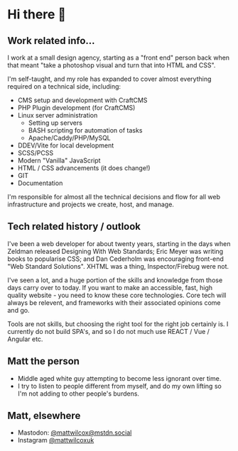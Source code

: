 # Hi there 👋

## Work related info...

I work at a small design agency, starting as a "front end" person back when that meant "take a photoshop visual and turn that into HTML and CSS".

I'm self-taught, and my role has expanded to cover almost everything required on a technical side, including:

- CMS setup and development with CraftCMS
- PHP Plugin development (for CraftCMS)
- Linux server administration
  - Setting up servers
  - BASH scripting for automation of tasks
  - Apache/Caddy/PHP/MySQL
- DDEV/Vite for local development
- SCSS/PCSS
- Modern "Vanilla" JavaScript
- HTML / CSS advancements (it does change!)
- GIT
- Documentation

I'm responsible for almost all the technical decisions and flow for all web infrastructure and projects we create, host, and manage.

## Tech related history / outlook

I've been a web developer for about twenty years, starting in the days when Zeldman released Designing With Web Standards; Eric Meyer was writing books to popularise CSS; and Dan Cederholm was encouraging front-end "Web Standard Solutions". XHTML was a thing, Inspector/Firebug were not.

I've seen a lot, and a huge portion of the skills and knowledge from those days carry over to today. If you want to make an accessible, fast, high quality website - you need to know these core technologies. Core tech will always be relevent, and frameworks with their associated opinions come and go.

Tools are not skills, but choosing the right tool for the right job certainly is. I currently do not build SPA's, and so I do not much use REACT / Vue / Angular etc.

## Matt the person

- Middle aged white guy attempting to become less ignorant over time.
- I try to listen to people different from myself, and do my own lifting so I'm not adding to other people's burdens.

## Matt, elsewhere

- Mastodon: [@mattwilcox@mstdn.social](https://mstdn.social/@mattwilcox)
- Instagram [@mattwilcoxuk](https://instagram.com/mattwilcoxuk)

<!--
**MattWilcox/MattWilcox** is a ✨ _special_ ✨ repository because its `README.md` (this file) appears on your GitHub profile.

Here are some ideas to get you started:

- 🔭 I’m currently working on ...
- 🌱 I’m currently learning ...
- 👯 I’m looking to collaborate on ...
- 🤔 I’m looking for help with ...
- 💬 Ask me about ...
- 📫 How to reach me: ...
- 😄 Pronouns: ...
- ⚡ Fun fact: ...
-->
